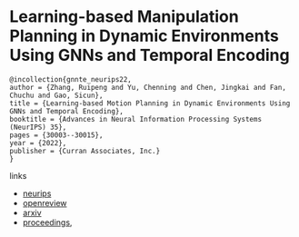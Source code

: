 # Learning-based Manipulation Planning in Dynamic Environments Using GNNs and Temporal Encoding

```
@incollection{gnnte_neurips22,
author = {Zhang, Ruipeng and Yu, Chenning and Chen, Jingkai and Fan, Chuchu and Gao, Sicun},
title = {Learning-based Motion Planning in Dynamic Environments Using GNNs and Temporal Encoding},
booktitle = {Advances in Neural Information Processing Systems (NeurIPS) 35},
pages = {30003--30015},
year = {2022},
publisher = {Curran Associates, Inc.}
}
```

links
- [neurips](https://nips.cc/Conferences/2022/Schedule?showEvent=54697)
- [openreview](https://openreview.net/forum?id=gQBetxnU4Lk)
- [arxiv](https://arxiv.org/abs/2210.08408)
- [proceedings](https://papers.nips.cc//paper_files/paper/2022/hash/c1d4798259250f2b4fe38614b48f8996-Abstract-Conference.html),
